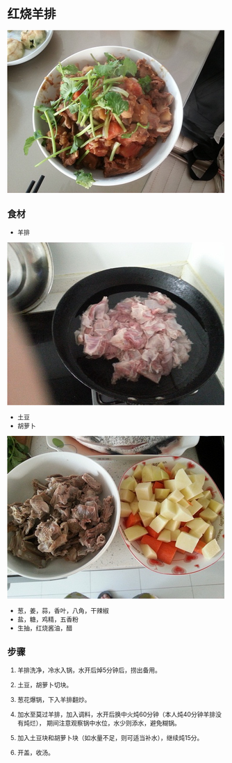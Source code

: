 红烧羊排
========================
![braise lamb](braise.lamb.jpg)


## 食材 ##
* 羊排


![lamb](lamb.jpg)


* 土豆
* 胡萝卜


![potato and carrot](potato.and.carrot.jpg)


* 葱，姜，蒜，香叶，八角，干辣椒
* 盐，糖，鸡精，五香粉
* 生抽，红烧酱油，醋

## 步骤 ##

1. 羊排洗净，冷水入锅，水开后焯5分钟后，捞出备用。

2. 土豆，胡萝卜切块。

3. 葱花爆锅，下入羊排翻炒。

4. 加水至莫过羊排，加入调料，水开后换中火炖60分钟（本人炖40分钟羊排没有炖烂），
期间注意观察锅中水位，水少则添水，避免糊锅。

5. 加入土豆块和胡萝卜块（如水量不足，则可适当补水），继续炖15分。

6. 开盖，收汤。
